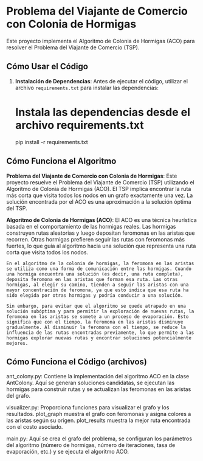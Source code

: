 # Problema del Viajante de Comercio con Colonia de Hormigas

Este proyecto implementa el Algoritmo de Colonia de Hormigas (ACO) para resolver el Problema del Viajante de Comercio (TSP).

## Cómo Usar el Código

1. **Instalación de Dependencias**: Antes de ejecutar el código, utilizar el archivo `requirements.txt` para instalar las dependencias:

   # Instala las dependencias desde el archivo requirements.txt
   pip install -r requirements.txt

## Cómo Funciona el Algoritmo

**Problema del Viajante de Comercio con Colonia de Hormigas**:
    Este proyecto resuelve el Problema del Viajante de Comercio (TSP) utilizando el Algoritmo de Colonia de Hormigas (ACO). El TSP implica encontrar la ruta más corta que visita todos los nodos en un grafo exactamente una vez. La solución encontrada por el ACO es una aproximación a la solución óptima del TSP.

**Algoritmo de Colonia de Hormigas (ACO)**:
    El ACO es una técnica heurística basada en el comportamiento de las hormigas reales. Las hormigas construyen rutas aleatorias y luego depositan feromonas en las aristas que recorren. Otras hormigas prefieren seguir las rutas con feromonas más fuertes, lo que guía al algoritmo hacia una solución que representa una ruta corta que visita todos los nodos.

    En el algoritmo de la colonia de hormigas, la feromona en las aristas se utiliza como una forma de comunicación entre las hormigas. Cuando una hormiga encuentra una solución (es decir, una ruta completa), deposita feromona en las aristas que forman esa ruta. Las otras hormigas, al elegir su camino, tienden a seguir las aristas con una mayor concentración de feromona, ya que esto indica que esa ruta ha sido elegida por otras hormigas y podría conducir a una solución.

    Sin embargo, para evitar que el algoritmo se quede atrapado en una solución subóptima y para permitir la exploración de nuevas rutas, la feromona en las aristas se somete a un proceso de evaporación. Esto significa que con el tiempo, la feromona en las aristas disminuye gradualmente. Al disminuir la feromona con el tiempo, se reduce la influencia de las rutas encontradas previamente, lo que permite a las hormigas explorar nuevas rutas y encontrar soluciones potencialmente mejores.

## Cómo Funciona el Código (archivos)

ant_colony.py: Contiene la implementación del algoritmo ACO en la clase AntColony. Aquí se generan soluciones candidatas, se ejecutan las hormigas para construir rutas y se actualizan las feromonas en las aristas del grafo.

visualizer.py: Proporciona funciones para visualizar el grafo y los resultados. plot_graph muestra el grafo con feromonas y asigna colores a las aristas según su origen. plot_results muestra la mejor ruta encontrada con el costo asociado.

main.py: Aquí se crea el grafo del problema, se configuran los parámetros del algoritmo (número de hormigas, número de iteraciones, tasa de evaporación, etc.) y se ejecuta el algoritmo ACO.